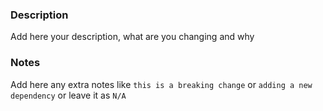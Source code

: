 ### Description
Add here your description, what are you changing and why

### Notes
Add here any extra notes like `this is a breaking change` or `adding a new dependency` or leave it as `N/A`
